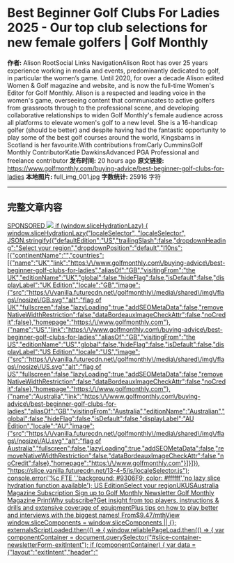 # Best Beginner Golf Clubs For Ladies 2025 - Our top club selections for new female golfers | Golf Monthly

**作者:** Alison RootSocial Links NavigationAlison Root has over 25 years experience working in media and events, predominantly dedicated to golf, in particular the women’s game. Until 2020, for over a decade Alison edited Women & Golf magazine and website, and is now the full-time Women's Editor for Golf Monthly. Alison is a respected and leading voice in the women's game, overseeing content that communicates to active golfers from grassroots through to the professional scene, and developing collaborative relationships to widen Golf Monthly's female audience across all platforms to elevate women's golf to a new level. She is a 16-handicap golfer (should be better) and despite having had the fantastic opportunity to play some of the best golf courses around the world, Kingsbarns in Scotland is her favourite.With contributions fromCarly CumminsGolf Monthly ContributorKatie DawkinsAdvanced PGA Professional and freelance contributor
**发布时间:** 20 hours ago
**原文链接:** https://www.golfmonthly.com/buying-advice/best-beginner-golf-clubs-for-ladies
**本地图片:** full_img_001.jpg
**字数统计:** 25916 字符

---

## 完整文章内容

<a href="SPONSORED_LINK_URL" target="SPONSORED_LINK_MODE" >
<span>SPONSORED</span>
<img src="SPONSORED_IMAGE_URL" />
    if (window.sliceHydrationLazy) {
        window.sliceHydrationLazy("localeSelector", "localeSelector", JSON.stringify({"defaultEdition":"US","trailingSlash":false,"dropdownHeading":"Select your region","dropdownPosition":"default","l10ns":[{"continentName":"","countries":[{"name":"UK","link":"https:\/\/www.golfmonthly.com\/buying-advice\/best-beginner-golf-clubs-for-ladies","aliasOf":"GB","visitingFrom":"the UK","editionName":"UK","global":false,"hideFlag":false,"isDefault":false,"displayLabel":"UK Edition","locale":"GB","image":{"src":"https:\/\/vanilla.futurecdn.net\/golfmonthly\/media\/shared\/img\/flags\/nosize\/GB.svg","alt":"flag of UK","fullscreen":false,"lazyLoading":true,"addSEOMetaData":false,"removeNativeWidthRestriction":false,"dataBordeauxImageCheckAttr":false,"noCredit":false},"homepage":"https:\/\/www.golfmonthly.com"},{"name":"US","link":"https:\/\/www.golfmonthly.com\/buying-advice\/best-beginner-golf-clubs-for-ladies","aliasOf":"GB","visitingFrom":"the US","editionName":"US","global":false,"hideFlag":false,"isDefault":false,"displayLabel":"US Edition","locale":"US","image":{"src":"https:\/\/vanilla.futurecdn.net\/golfmonthly\/media\/shared\/img\/flags\/nosize\/US.svg","alt":"flag of US","fullscreen":false,"lazyLoading":true,"addSEOMetaData":false,"removeNativeWidthRestriction":false,"dataBordeauxImageCheckAttr":false,"noCredit":false},"homepage":"https:\/\/www.golfmonthly.com"},{"name":"Australia","link":"https:\/\/www.golfmonthly.com\/buying-advice\/best-beginner-golf-clubs-for-ladies","aliasOf":"GB","visitingFrom":"Australia","editionName":"Australian","global":false,"hideFlag":false,"isDefault":false,"displayLabel":"AU Edition","locale":"AU","image":{"src":"https:\/\/vanilla.futurecdn.net\/golfmonthly\/media\/shared\/img\/flags\/nosize\/AU.svg","alt":"flag of Australia","fullscreen":false,"lazyLoading":true,"addSEOMetaData":false,"removeNativeWidthRestriction":false,"dataBordeauxImageCheckAttr":false,"noCredit":false},"homepage":"https:\/\/www.golfmonthly.com"}]}]}), "https://slice.vanilla.futurecdn.net/13-4-5/js/localeSelector.js");
        console.error('%c FTE ','background: #9306F9; color: #ffffff','no lazy slice hydration function available');
US EditionSelect your regionUKUSAustralia
Magazine Subscription
Sign up to Golf Monthly Newsletter
Golf Monthly Magazine PrintWhy subscribe?Get insight from top players, instructions & drills and extensive coverage of equipmentPlus tips on how to play better and interviews with the biggest names! From$9.47/mthView
    window.sliceComponents = window.sliceComponents || {};
    externalsScriptLoaded.then(() => {
        window.reliablePageLoad.then(() => {
            var componentContainer = document.querySelector("#slice-container-newsletterForm-exitIntent");
            if (componentContainer) {
                var data = {"layout":"exitIntent","header":"<svg width=\"179\" height=\"50\" viewBox=\"0 0 179 50\" xmlns=\"http:\/\/www.w3.org\/2000\/svg\">\n<title>Golf Monthly<\/title>\n  <defs>\n    <path id=\"path-1\" d=\"M.019.082h132.525V50H.019z\"\/>\n  <\/defs>\n  <path d=\"M73.779 39.167c-7.268 0-14.062-6.531-14.062-13.457v-.96c0-6.925 6.785-13.503 14.053-13.503 7.337 0 13.909 6.578 13.909 13.503v.96c0 6.926-6.563 13.457-13.9 13.457zM73.769 50c14.81 0 25.918-11.177 25.918-24.96v-.136C99.687 11.12 88.717.082 73.905.082c-14.81 0-25.919 11.176-25.919 24.959v.137C47.986 38.96 58.957 50 73.768 50z\" id=\"Fill-1\" fill=\"#1B1B1B\"\/>\n  <path id=\"Fill-2\" fill=\"#1B1B1B\" mask=\"url(#mask-2)\" d=\"M101.508 49.314h31.036V38.723h-18.895V.693h-12.141v48.621\"\/>\n  <path d=\"M26.125 50c8.708 0 15.006-3.427 20.08-7.61l-.026-21.04h-17.37l.072 8.756h6.413l-.046 6.749c-1.988 1.303-5.759 2.288-8.981 2.288-7.612 0-14.066-5.825-14.066-13.574v-.706c0-7.337 6.45-13.307 13.376-13.307 4.731 0 9.039 1.49 12.467 4.37l7.28-8.85C40.25 2.687 34.284.082 25.851.082 10.97.082 0 11.052 0 25.04v.137C0 39.715 11.177 50 26.125 50\" id=\"Fill-4\" fill=\"#1B1B1B\" mask=\"url(#mask-2)\"\/>\n  <path id=\"Fill-6\" fill=\"#1B1B1B\" d=\"M134.553 49.314h12.354V31.128h18.15v-9.93h-17.71v-9.626h20.438V.692h-33.232v48.622\"\/>\n  <path id=\"Fill-7\" fill=\"#1B1B1B\" d=\"M178.133 49.314v-1.987h-4.184l2.845-1.862v-.041l-2.866-1.873h4.205v-2.019h-7.322v2.144l2.835 1.748-2.835 1.746v2.144h7.322\"\/>\n  <path d=\"M176.449 37.247c0 1.109-.92 1.873-1.977 1.873h-.021c-1.056 0-1.956-.743-1.956-1.852 0-1.12.921-1.882 1.977-1.882h.021c1.057 0 1.956.742 1.956 1.861zm1.83.02c0-2.258-1.704-3.952-3.807-3.952h-.021c-2.102 0-3.786 1.673-3.786 3.932 0 2.26 1.705 3.954 3.807 3.954h.021c2.103 0 3.787-1.673 3.787-3.933z\" id=\"Fill-8\" fill=\"#1B1B1B\"\/>\n  <path id=\"Fill-9\" fill=\"#1B1B1B\" d=\"M178.133 32.983v-2.008h-4.016l4.016-3.128V26.07h-7.322v2.008h3.87l-3.87 3.013v1.893h7.322\"\/>\n  <path id=\"Fill-10\" fill=\"#1B1B1B\" d=\"M178.133 23.611v-2.029h-5.544v-2.196h-1.778v6.422h1.778V23.61h5.544\"\/>\n  <path id=\"Fill-11\" fill=\"#1B1B1B\" d=\"M178.133 19.124v-2.029h-2.782v-2.604h2.782v-2.03h-7.322v2.03h2.74v2.604h-2.74v2.03h7.322\"\/>\n  <path id=\"Fill-12\" fill=\"#1B1B1B\" d=\"M178.133 11.792V6.217h-1.778v3.546h-5.544v2.03h7.322\"\/>\n  <path id=\"Fill-13\" fill=\"#1B1B1B\" d=\"M178.133 5.433v-2.04h-2.772l-4.55-2.782v2.27l2.668 1.516-2.668 1.506v2.312l4.581-2.782h2.741\"\/>\n<\/svg>\n","tagline":"Subscribe to the Golf Monthly newsletter to stay up to date with all the latest tour news, equipment news, reviews, head-to-heads and buyer\u2019s guides from our team of experienced experts.","formFooterText":"By submitting your information you agree to the <a href=\"https:\/\/futureplc.com\/terms-conditions\/\" target=\"_blank\">Terms & Conditions<\/a> and <a href=\"https:\/\/futureplc.com\/privacy-policy\/\" target=\"_blank\">Privacy Policy<\/a> and are aged 16 or over.","successMessage":{"body":"Thank you for signing up. You will receive a confirmation email shortly."},"failureMessage":"There was a problem. Please refresh the page and try again.","method":"POST","inputs":[{"type":"hidden","name":"NAME"},{"type":"email","name":"MAIL","placeholder":"Your Email Address","required":true},{"type":"hidden","name":"NEWSLETTER_CODE","value":"XGM-X"},{"type":"hidden","name":"LANG","value":"EN"},{"type":"hidden","name":"SOURCE","value":"15"},{"type":"hidden","name":"COUNTRY"},{"type":"checkbox","name":"CONTACT_OTHER_BRANDS","label":{"text":"Contact me with news and offers from other Future brands"}},{"type":"checkbox","name":"CONTACT_PARTNERS","label":{"text":"Receive email from us on behalf of our trusted partners or sponsors"}},{"type":"submit","value":"Sign me up","required":true}],"endpoint":"https:\/\/newsletter-subscribe.futureplc.com\/v2\/submission\/submit","cookieExpiryDays":30,"ariaLabels":{"exitIntent":{"closeButton":"Close"}}};
                var newsletterForm;(()=>{"use strict";var e={973:(e,t,n)=>{function o(e,t){(null==t||t>e.length)&&(t=e.length);for(var n=0,o=new Array(t);n<t;n++)o[n]=e[n];return o}function r(e,t){return function(e){if(Array.isArray(e))return e}(e)||function(e,t){var n=null==e?null:"undefined"!=typeof Symbol&&e[Symbol.iterator]||e["@@iterator"];if(null!=n){var o,r,a=[],l=!0,i=!1;try{for(n=n.call(e);!(l=(o=n.next()).done)&&(a.push(o.value),!t||a.length!==t);l=!0);}catch(e){i=!0,r=e}finally{try{l||null==n.return||n.return()}finally{if(i)throw r}}return a}}(e,t)||function(e,t){if(e){if("string"==typeof e)return o(e,t);var n=Object.prototype.toString.call(e).slice(8,-1);return"Object"===n&&e.constructor&&(n=e.constructor.name),"Map"===n||"Set"===n?Array.from(e):"Arguments"===n||/^(?:Ui|I)nt(?:8|16|32)(?:Clamped)?Array$/.test(n)?o(e,t):void 0}}(e,t)||function(){throw new TypeError("Invalid attempt to destructure non-iterable instance.\nIn order to be iterable, non-array objects must have a [Symbol.iterator]() method.")}()}n.r(t),n.d(t,{default:()=>O});var a=n(651),l=n.n(a);function i(e,t,n){return t in e?Object.defineProperty(e,t,{value:n,enumerable:!0,configurable:!0,writable:!0}):e[t]=n,e}var c=function(e){if("undefined"!=typeof document){var t=document.cookie.match("(^|;) ?".concat(e,"=([^;]*)(;|$)"));return t?t[2]:null}return null};function u(e,t){var n=Object.keys(e);if(Object.getOwnPropertySymbols){var o=Object.getOwnPropertySymbols(e);t&&(o=o.filter((function(t){return Object.getOwnPropertyDescriptor(e,t).enumerable}))),n.push.apply(n,o)}return n}function s(e){for(var t=1;t<arguments.length;t++){var n=null!=arguments[t]?arguments[t]:{};t%2?u(Object(n),!0).forEach((function(t){i(e,t,n[t])})):Object.getOwnPropertyDescriptors?Object.defineProperties(e,Object.getOwnPropertyDescriptors(n)):u(Object(n)).forEach((function(t){Object.defineProperty(e,t,Object.getOwnPropertyDescriptor(n,t))}))}return e}const d=function(e){var t=e.name,n=e.value,o=e.label,u=e.type,d=e.placeholder,m=e.required,f=void 0!==m&&m,v=e.disabled,p=void 0!==v&&v,y=e.inputClassName,w=e.setFormValues,h=e.autofocus,b=r((0,a.useState)(u),2),E=b[0],_=b[1];(0,a.useEffect)((function(){if(navigator.userAgent.indexOf("Opera Mini")>-1&&"email"===(null==E?void 0:E.toLowerCase())&&_("text"),"hidden"===(null==u?void 0:u.toLowerCase())&&t&&(w((function(e){return s(s({},e),{},i({},t,n))})),"COUNTRY"===(null==t?void 0:t.toUpperCase()))){var e=c("FTR_Country_Code")||c("FTR_User_Defined_Country_Code")||void 0;w((function(n){return s(s({},n),{},i({},t,e))}))}}),[]);var g=l().createElement("input",{"data-hydrate":!0,type:E,className:"form__".concat(u,"-input ").concat(y),value:n,name:t,required:f,disabled:p,placeholder:d,autoFocus:h,onChange:function(e){if("submit"!==u){var t=e.target,n=t.name,o=t.value,r=t.checked;w((function(e){return s(s({},e),{},i({},n,"checkbox"===u?r:o))}))}}});return o?l().createElement("label",{className:"form__".concat(u,"-label")},g,o.text):l().createElement(l().Fragment,null,g)};var m=function(e){var t=e.layout,n=e.method,o=e.action,i=e.handleSubmit,c=e.inputs,u=r((0,a.useState)({}),2),s=u[0],m=u[1];return l().createElement("form",{"data-hydrate":!0,className:"newsletter-form__form newsletter-form__form--".concat(t),method:n,action:o,onSubmit:function(e){return i(e,s)}},null==c?void 0:c.map((function(e){return l().createElement(d,{key:"".concat(e.name,"-").concat(e.value),setFormValues:m,autofocus:"exitIntent"===t&&"email"===e.type||void 0,type:e.type,label:e.label,value:e.value,name:e.name,placeholder:e.placeholder,required:e.required,inputClassName:"form_input form__".concat(e.type,"-input form__").concat(e.type,"-input--").concat(t)})})))};const f=function(e,t){setTimeout((function(){window.freyr.cmd.push((function(){window.freyr.pushAndUpdate(e,t)}))}),0)};var v=function(e){var t,n,o,r,a,l,i,c,u,s,d={submission:{name:null!==(t=null==e?void 0:e.NAME)&&void 0!==t?t:"",email:null!==(n=null==e?void 0:e.MAIL)&&void 0!==n?n:"",code:null!==(o=null==e?void 0:e.NEWSLETTER_CODE)&&void 0!==o?o:"",source:null!==(r=null==e?void 0:e.SOURCE)&&void 0!==r?r:0,language:null!==(a=null==e?void 0:e.LANG)&&void 0!==a?a:"",country:null!==(l=null==e?void 0:e.COUNTRY)&&void 0!==l?l:"",consent:{marketing:null!==(i=null!==(c=Boolean(null==e?void 0:e.CONTACT_OTHER_BRANDS))&&void 0!==c?c:Boolean(null==e?void 0:e.CONTACT_OTHER_BRANDS_AND_PARTNERS))&&void 0!==i&&i,data:null!==(u=null!==(s=Boolean(null==e?void 0:e.CONTACT_PARTNERS))&&void 0!==s?s:Boolean(null==e?void 0:e.CONTACT_OTHER_BRANDS_AND_PARTNERS))&&void 0!==u&&u}}};return JSON.stringify(d)},p=function(e){var t=e.layout,n=e.source;return"exitIntent"===t?"SIGNUP - Exit Intent - ".concat(n):"Newsletter signup - ".concat(n)};function y(e){for(var t=[],n=1;n<arguments.length;n++)t[n-1]=arguments[n];e&&e.addEventListener&&e.addEventListener.apply(e,t)}function w(e){for(var t=[],n=1;n<arguments.length;n++)t[n-1]=arguments[n];e&&e.removeEventListener&&e.removeEventListener.apply(e,t)}var h="undefined"!=typeof window,b=function(e,t){return new URLSearchParams(e).get(t)};const E=h?function(e){var t=window.location,n=(0,a.useState)((function(){return b(t.search,e)})),o=n[0],r=n[1];return(0,a.useEffect)((function(){var n=function(){r(b(t.search,e))};return y(window,"popstate",n),y(window,"pushstate",n),y(window,"replacestate",n),function(){w(window,"popstate",n),w(window,"pushstate",n),w(window,"replacestate",n)}}),[]),o}:function(){return null};function _(){return _=Object.assign||function(e){for(var t=1;t<arguments.length;t++){var n=arguments[t];for(var o in n)Object.prototype.hasOwnProperty.call(n,o)&&(e[o]=n[o])}return e},_.apply(this,arguments)}const g=l().memo((function(e){return l().createElement("svg",_({width:"22px",height:"22px",viewBox:"0 0 384 512"},e),l().createElement("path",{d:"M231.6 256l130.1-130.1c4.7-4.7 4.7-12.3 0-17l-22.6-22.6c-4.7-4.7-12.3-4.7-17 0L192 216.4 61.9 86.3c-4.7-4.7-12.3-4.7-17 0l-22.6 22.6c-4.7 4.7-4.7 12.3 0 17L152.4 256 22.3 386.1c-4.7 4.7-4.7 12.3 0 17l22.6 22.6c4.7 4.7 12.3 4.7 17 0L192 295.6l130.1 130.1c4.7 4.7 12.3 4.7 17 0l22.6-22.6c4.7-4.7 4.7-12.3 0-17L231.6 256z"}))})),S=function(e){var t=e.ariaLabels,n=e.children,o=e.cookieExpiryDays,i=e.mobile,u=r((0,a.useState)(!1),2),s=u[0],d=u[1],m=r((0,a.useState)(!1),2),v=m[0],p=m[1],y=(0,a.useRef)(null),w=(0,a.useRef)(null),h=function e(){var t,n=null===(t=window.ffte)||void 0===t?void 0:t.site,r=n?"FTR_Exit_Intent_Display-".concat(n):"FTR_Exit_Intent_Display";if(!c(r)){var a;y.current=null!==(a=document.activeElement)&&void 0!==a?a:null,d(!0);var l=new Date;l.setDate(l.getDate()+(null!=o?o:30)),function(e){var t=e.name,n=e.value,o=e.expireDate,r=e.secure,a=e.path,l=e.domain,i=o?" Expires=".concat(null==o?void 0:o.toUTCString(),";"):"",c=a?" Path=".concat(a,";"):"",u=l&&"localhost"!==window.location.hostname&&"127.0.0.1"!==window.location.hostname?" Domain=".concat(l,";"):"",s=r?" Secure;":"";document.cookie="".concat(t,"=").concat(n,";").concat(i).concat(c).concat(u).concat(s)}({name:r,value:"0",expireDate:l,secure:!0,path:"/"}),f("newsletterEvent",{newsletter:{action:"show",modal:"SIGNUP - Exit Intent - 15"}}),document.body.addEventListener("keydown",_)}document.body.removeEventListener("touchstart",b),document.body.removeEventListener("mouseleave",e)},b=function(){var e,t,n,o=(e=function(){var e,t,n=null!==(e=document.querySelector("#article-body"))&&void 0!==e?e:null;if(n){var r=n.offsetHeight,a=n.getBoundingClientRect().top+window.scrollY+r*((null!==(t=null==i?void 0:i.scrollDepthTrigger)&&void 0!==t?t:1)/100);window.scrollY+window.innerHeight>=a&&!v&&(p(!0),h(),window.removeEventListener("scroll",o))}},t=500,function(){for(var o=arguments.length,r=new Array(o),a=0;a<o;a++)r[a]=arguments[a];clearTimeout(n),n=setTimeout((function(){return e.apply(void 0,r)}),t)});window.addEventListener("scroll",o,{passive:!0})};(0,a.useEffect)((function(){var e;(null!==(e=window.reliableDOMContentLoaded)&&void 0!==e?e:Promise.resolve()).then((function(){window.innerWidth<700&&null!=i&&i.enabled&&(null!=i&&i.setTimerDelay&&setTimeout((function(){return h()}),null==i?void 0:i.setTimerDelay),null!=i&&i.scrollDepthTrigger&&document.body.addEventListener("touchstart",b)),window.innerWidth>=700&&document.body.addEventListener("mouseleave",h)})).catch((function(e){return console.error(e)}))}),[]);var _=(0,a.useCallback)((function(e){if("Tab"===e.key){var t,n,o=Array.from(null!==(t=null===(n=w.current)||void 0===n?void 0:n.querySelectorAll('button, a, input:not([type="hidden"])'))&&void 0!==t?t:[]).filter((function(e){return e instanceof HTMLElement}));if(0===o.length)return;var r=o[0],a=o[o.length-1];e.shiftKey&&document.activeElement===r?(e.preventDefault(),a.focus()):e.shiftKey||document.activeElement!==a||(e.preventDefault(),r.focus())}}),[]);return"email"===E("utm_medium")?null:s?l().createElement("div",{ref:w,className:"exit-intent exit-intent__background","aria-hidden":!s},l().createElement("div",{className:"exit-intent__wrapper",role:"dialog","aria-modal":"true","aria-labelledby":"Newsletter Exit Intent"},l().createElement("button",{onClick:function(){d(!1),y.current&&y.current.focus(),document.body.removeEventListener("keydown",_),f("newsletterEvent",{newsletter:{action:"close",modal:"SIGNUP - Exit Intent - 15"}})},className:"exit-intent__close-button",title:null==t?void 0:t.closeButton,"aria-label":null==t?void 0:t.closeButton},l().createElement(g,null)),n)):null},O=function(e){var t,n=e.layout,o=e.header,i=e.headerIcon,c=e.tagline,u=e.formFooterText,s=e.successMessage,d=e.failureMessage,y=e.inputs,w=e.cookieExpiryDays,h=e.endpoint,b=void 0===h?"":h,E=e.method,_=void 0===E?"GET":E,g=e.mobile,O=e.analytics,T=(0,a.useRef)(null),N=r((0,a.useState)(!0),2),R=N[0],x=N[1],C=r((0,a.useState)(""),2),L=C[0],D=C[1],k=r((0,a.useState)(!1),2),A=k[0],j=k[1];(0,a.useEffect)((function(){if(null!=O&&O.length&&T.current){var e,t=(null===(e=y.find((function(e){return"SOURCE"===e.name})))||void 0===e?void 0:e.value)||"0";O.some((function(e){return"widgetViewed"===e.analyticsType}))&&function(e){var t=e.toObserve,n=e.layout,o=e.source;if("undefined"!=typeof IntersectionObserver){var r=new IntersectionObserver((function(e){e.forEach((function(e){return e.isIntersecting?(f("newsletterEvent",{newsletter:{action:"viewable",modal:p({layout:n,source:null!=o?o:"0"})}}),r.unobserve(t),function(){}):function(){}}))}),{threshold:[.5]});r.observe(t)}}({toObserve:T.current,layout:n,source:t})}}),[]);var I=l().createElement("div",{"data-hydrate":!0,ref:T,className:"newsletter-form__wrapper newsletter-form__wrapper--".concat(n)},l().createElement("div",{className:"newsletter-form__container"},(o||(null==i?void 0:i.svgContents))&&l().createElement("section",{className:"newsletter-form__top-bar"},"sidebar"===n&&i&&null!=i&&i.svgContents?l().createElement("span",{className:"newsletter-form__headerIcon",dangerouslySetInnerHTML:{__html:null==i?void 0:i.svgContents}}):null,o&&l().createElement("div",{className:"newsletter-form__header",dangerouslySetInnerHTML:{__html:o}})),l().createElement("section",{className:"newsletter-form__main-section"},c&&l().createElement("p",{className:"newsletter-form__strapline"},c),R?l().createElement(m,{layout:n,method:_,action:b,handleSubmit:function(e,t){e.preventDefault(),function(e){var t=e.formValues,n=e.endpoint,o=e.method,r=e.setFormMessage,a=e.successMessage,i=e.failureMessage,c=e.setRenderEmailForm,u=e.layout,s=e.setKiosqSuccessLayoutDisplayed;t&&!t.NAME&&fetch(n,{method:o,headers:new Headers({"Content-Type":"application/json",Accept:"application/json"}),body:v(t)}).then((function(e){return e.json()})).then((function(e){var n,o=null==a?void 0:a.body;"kiosq"===u&&(s(!0),o=function(e){if(!e)return null;var t=e.title,n=e.body,o=e.buttonText,r=document.querySelector(".kiosq-description"),a=document.querySelector(".kiosq-conditions");return r&&r.insertAdjacentHTML("afterend","<style>.kiosq-description {display:none;}</style>"),a&&a.insertAdjacentHTML("afterend","<style>.kiosq-conditions {display:none;}</style>"),l().createElement("div",{"data-hydrate":!0,className:"newsletter-form__message--kiosq"},l().createElement("p",{className:"newsletter-form__message--kiosq-title"},t),l().createElement("p",{className:"newsletter-form__message--kiosq-text"},n),l().createElement("button",{className:"newsletter-form__message--kiosq-button",onClick:function(){document.dispatchEvent(new CustomEvent("kiosqRegwall",{detail:{message:"email sent"}})),localStorage.setItem("kiosqRegwall","Email already sent")}},o))}(a));var d=e.workflow.id?"successmessage":"failuremessage";f("newsletterEvent",{newsletter:{action:d,modal:p({layout:u,source:null!==(n=null==t?void 0:t.SOURCE)&&void 0!==n?n:"0"})}}),r(e.workflow.id?o:i),c(!1)})).catch((function(e){r(i),c(!1),console.error("Form Slice - ".concat(i,": ").concat(e))}))}({formValues:t,endpoint:b,method:_,successMessage:s,failureMessage:d,setFormMessage:D,setRenderEmailForm:x,layout:n,setKiosqSuccessLayoutDisplayed:j})},inputs:y}):l().createElement("div",{className:"newsletter-form__message"},L),u&&!A&&l().createElement("footer",{className:"newsletter-form__footer",dangerouslySetInnerHTML:{__html:u}}))));return"exitIntent"===n?l().createElement(S,{mobile:g,cookieExpiryDays:w,ariaLabels:null===(t=e.ariaLabels)||void 0===t?void 0:t.exitIntent},I):I}},745:(e,t,n)=>{var o=n(81);t.createRoot=o.createRoot,t.hydrateRoot=o.hydrateRoot},651:e=>{e.exports=window.slice.React},81:e=>{e.exports=window.slice.ReactDOM}},t={};function n(o){var r=t[o];if(void 0!==r)return r.exports;var a=t[o]={exports:{}};return e[o](a,a.exports,n),a.exports}n.n=e=>{var t=e&&e.__esModule?()=>e.default:()=>e;return n.d(t,{a:t}),t},n.d=(e,t)=>{for(var o in t)n.o(t,o)&&!n.o(e,o)&&Object.defineProperty(e,o,{enumerable:!0,get:t[o]})},n.o=(e,t)=>Object.prototype.hasOwnProperty.call(e,t),n.r=e=>{"undefined"!=typeof Symbol&&Symbol.toStringTag&&Object.defineProperty(e,Symbol.toStringTag,{value:"Module"}),Object.defineProperty(e,"__esModule",{value:!0})};var o={};(()=>{n.d(o,{default:()=>e});const e={hydrate:function(e,t){var o=n(651),r=n(745),a=n(973).default;r.hydrateRoot(t,o.createElement(a,e))}}})(),newsletterForm=o.default})();
//# sourceMappingURL=newsletterForm.js.map
                window.sliceComponents.newsletterForm = newsletterForm;
                var triggerHydrate = function() {
                    window.sliceComponents.newsletterForm.hydrate(data, componentContainer);
                if (window.lazyObserveElement) {
                    window.lazyObserveElement(componentContainer, triggerHydrate);
        }).catch(err => console.error('%c FTE ','background: #9306F9; color: #ffffff','Hydration Script has failed for newsletterForm-exitIntent Slice', err));
    }).catch(err => console.error('%c FTE ','background: #9306F9; color: #ffffff','Externals script failed to load', err));
Best Women's Golf Clubs 2025
Best Golf Irons For Beginners 2025
Best Budget Golf Clubs 2025 - Our favorite clubs for those on a budget
Best Golf Drivers For Beginners 2025 - the 7 best models for those starting to play the game
Best Golf Club Sets For Kids 2025 - Our favorite models for children
Your Ultimate Guide To Women's Golf 
Best Golf Drivers For Seniors 2025
    if (window.sliceHydrationLazy) {
        window.sliceHydrationLazy("regionRedirectBanner", "regionRedirectBanner", JSON.stringify({"currentEdition":"US","translations":[]}), "https://slice.vanilla.futurecdn.net/13-4-5/js/regionRedirectBanner.js");
        console.error('%c FTE ','background: #9306F9; color: #ffffff','no lazy slice hydration function available');
TrendingThe 10 Most Popular Golf Balls On The PGA TourOpen Final Qualifying: Who Made It And Who Missed Out?10 Signs You’re Using The Wrong Golf ClubsOne Of The Best Hybrid Clubs We've Ever Tested Just Hit One Of Its Lowest Prices
FlexiLoader.requires.push((function () {
if (Flexi.Carouzelize) {
Best Beginner Golf Clubs For Ladies 2025 - Our top club selections for new female golfers
Check out our guide to the best beginner golf clubs for ladies who are new to the game
Sign up to Golf Monthly Newsletter
When you purchase through links on our site, we may earn an affiliate commission. Here’s how it works.
(Image credit: Future)
Katie Dawkins, Carly Cummins
If you are a newcomer to the game then golf can be quite daunting. Very daunting in fact. In addition to trying to figure out how to actually play the game, the new golfer is also faced with a bewildering choice of golf equipment. The sheer volume of products on the shelf, not to mention the technological jargon that accompanies them is an absolute minefield even for some who have played the game for a while.The first thing to stress is you must not fall into the trap of looking at the clubs used by the professionals and thinking "they must be good, I'll get those". They might be the best clubs money can buy but they won't be the best for you. Beginner golfers need clubs aimed at beginner golfers, not ones designed for the best ball strikers in the world.Clubs for beginners, or for ladies with a slow to moderate swing speed, are usually designed with a lightweight graphite shaft, large heads, low and deep weighting for a high MOI and a face with a large sweet spot. This is designed with the goal of making it as easy as possible for players to get the ball in the air and to provide as much forgiveness as possible. New golfers are going to miss the middle of the face quite often but forgiving clubs are designed to minimize the damage from mis-hits and to give even a poor strike a chance of making it into the air.A beginner set will provide the new golfer with all the clubs they need to get going. As set usually consists of a driver, fairway woods, a hybrid, irons and a putter. These sets are the way to go for a new golfer because they are usually excellent value and you won't need to spend lots of money until you are sure that golf is for you. If you play regularly and your game is improving, you can always upgrade to a better set, assuming your budget allows it. You will probably then move on to purchasing individual clubs rather than a package set.At Golf Monthly our female staff members test a whole range of women's golf clubs, and while there are so many women's starter clubs and beginner sets to choose from, this guide, as well our others offering advice on the best drivers for women, the best irons for women, or the best women's putters.Alison RootWomen's EditorAlison Root has over 25 years experience working in media, predominantly dedicated to women's golf. She is a respected voice across all areas of the game and has tested many women's golf clubs in the past.The Quick List 
Strata Ultimate Titanium Women’s Set
View at AmazonView at WalmartView at Global Golf - U.S.
This all-encompassing 16-piece package set from Strata is perfect for beginners or female golfers wanting something extremely user-friendly. Everything you need and more.Read more below
Callaway Reva Ladies Package Set
View at AmazonView at Global Golf - U.S.View at Worldwide Golf Shops

---

## 元数据信息

```json
{
  "title": "Best Beginner Golf Clubs For Ladies 2025 - Our top club selections for new female golfers | Golf Monthly",
  "author": "Alison RootSocial Links NavigationAlison Root has over 25 years experience working in media and events, predominantly dedicated to golf, in particular the women’s game. Until 2020, for over a decade Alison edited Women & Golf magazine and website, and is now the full-time Women's Editor for Golf Monthly. Alison is a respected and leading voice in the women's game, overseeing content that communicates to active golfers from grassroots through to the professional scene, and developing collaborative relationships to widen Golf Monthly's female audience across all platforms to elevate women's golf to a new level. She is a 16-handicap golfer (should be better) and despite having had the fantastic opportunity to play some of the best golf courses around the world, Kingsbarns in Scotland is her favourite.With contributions fromCarly CumminsGolf Monthly ContributorKatie DawkinsAdvanced PGA Professional and freelance contributor",
  "publishDate": "20 hours ago",
  "url": "https://www.golfmonthly.com/buying-advice/best-beginner-golf-clubs-for-ladies",
  "contentLength": 25916,
  "featuredImage": "https://cdn.mos.cms.futurecdn.net/srWbqFrp2nGHhMdASYYgC9.jpg",
  "extractedAt": "2025-07-04T11:29:10.368Z"
}
```

---
*深度提取时间: 2025-07-04T11:29:10.368Z*
